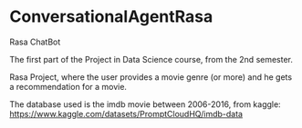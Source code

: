 # ConversationalAgentRasa
Rasa ChatBot

The first part of the Project in Data Science course, from the 2nd semester. 

Rasa Project, where the user provides a movie genre (or more) and he gets a recommendation for a movie.

The database used is the imdb movie between 2006-2016, from kaggle:
https://www.kaggle.com/datasets/PromptCloudHQ/imdb-data
